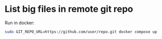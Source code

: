 # List big files in remote git repo

Run in docker:
``` bash
sudo GIT_REPO_URL=https://github.com/user/repo.git docker compose up
```



